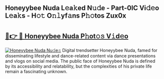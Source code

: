 ## Honeyybee Nuda L𝚎a𝚔ed N𝚞𝚍e - Part-0lC Vi𝚍𝚎o L𝚎a𝚔s - H𝚘𝚝 O𝚗𝚕yf𝚊ns P𝚑𝚘tos Zux0x

# <h2><a href="http://kf30ev4.oniu.top/?m=Honeyybee+Nuda">🔗👉 🔴 Honeyybee Nuda P𝚑ot𝚘𝚜 V𝚒d𝚎o</a></h2>

[![Honeyybee Nuda Nu𝚍e𝚜](https://i.imgur.com/0qMVB7G.gif)](http://kf30ev4.oniu.top/?m=Honeyybee+Nuda)
Digital trendsetter Honeyybee Nuda, famed for disseminating lifestyle and dance-related content via dance presentations and vlogs on social media. The public face of Honeyybee Nuda is defined by its accessibility and relatability, but the complexities of his private life remain a fascinating unknown.  
